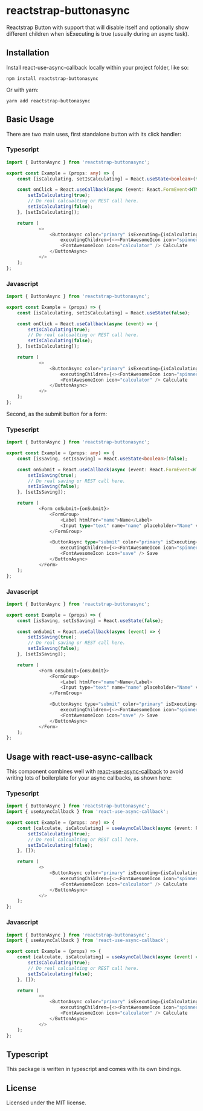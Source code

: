 # reactstrap-buttonasync
Reactstrap Button with support that will disable itself and optionally show different children when isExecuting is true (usually during an async task).

## Installation

Install react-use-async-callback locally within your project folder, like so:

```shell
npm install reactstrap-buttonasync
```

Or with yarn:

```shell
yarn add reactstrap-buttonasync
```

## Basic Usage

There are two main uses, first standalone button with its click handler:

### Typescript
```ts
import { ButtonAsync } from 'reactstrap-buttonasync';

export const Example = (props: any) => {
	const [isCalculating, setIsCalculating] = React.useState<boolean>(false);

	const onClick = React.useCallback(async (event: React.FormEvent<HTMLButtonElement>) => {
		setIsCalculating(true);
        // Do real calcualting or REST call here.
		setIsCalculating(false);
    }, [setIsCalculating]); 

	return (
			<>
				<ButtonAsync color="primary" isExecuting={isCalculating} onClick={onClick}
					executingChildren={<><FontAwesomeIcon icon="spinner" spin /> Calculating...</>}>
					<FontAwesomeIcon icon="calculator" /> Calculate
				</ButtonAsync>
            </>
    );
};
```

### Javascript
```js
import { ButtonAsync } from 'reactstrap-buttonasync';

export const Example = (props) => {
	const [isCalculating, setIsCalculating] = React.useState(false);

	const onClick = React.useCallback(async (event) => {
		setIsCalculating(true);
        // Do real calcualting or REST call here.
		setIsCalculating(false);
    }, [setIsCalculating]); 

	return (
			<>
				<ButtonAsync color="primary" isExecuting={isCalculating} onClick={onClick}
					executingChildren={<><FontAwesomeIcon icon="spinner" spin /> Calculating...</>}>
					<FontAwesomeIcon icon="calculator" /> Calculate
				</ButtonAsync>
            </>
    );
};
```

Second, as the submit button for a form:
### Typescript
```ts
import { ButtonAsync } from 'reactstrap-buttonasync';

export const Example = (props: any) => {
	const [isSaving, setIsSaving] = React.useState<boolean>(false);

	const onSubmit = React.useCallback(async (event: React.FormEvent<HTMLFormElement>) => {
		setIsSaving(true);
        // Do real saving or REST call here.
		setIsSaving(false);
    }, [setIsSaving]); 

	return (
            <Form onSubmit={onSubmit}>
				<FormGroup>
                    <Label htmlFor="name">Name</Label>
                    <Input type="text" name="name" placeholder="Name" value={props.name} />
                </FormGroup>

				<ButtonAsync type="submit" color="primary" isExecuting={isSaving}
					executingChildren={<><FontAwesomeIcon icon="spinner" spin /> Saving...</>}>
					<FontAwesomeIcon icon="save" /> Save
				</ButtonAsync>
            </Form>
    );
};
```

### Javascript
```js
import { ButtonAsync } from 'reactstrap-buttonasync';

export const Example = (props) => {
	const [isSaving, setIsSaving] = React.useState(false);

	const onSubmit = React.useCallback(async (event) => {
        setIsSaving(true);
        // Do real saving or REST call here.
		setIsSaving(false);
    }, [setIsSaving]); 

	return (
            <Form onSubmit={onSubmit}>
				<FormGroup>
                    <Label htmlFor="name">Name</Label>
                    <Input type="text" name="name" placeholder="Name" value={props.name} />
                </FormGroup>

				<ButtonAsync type="submit" color="primary" isExecuting={isSaving}
					executingChildren={<><FontAwesomeIcon icon="spinner" spin /> Saving...</>}>
					<FontAwesomeIcon icon="save" /> Save
				</ButtonAsync>
            </Form>
    );
};
```

## Usage with react-use-async-callback

This component combines well with [react-use-async-callback](https://github.com/scottbamford/react-use-async-callback#readme) to avoid writing lots of boilerplate for your
async callbacks, as shown here:

### Typescript
```ts
import { ButtonAsync } from 'reactstrap-buttonasync';
import { useAsyncCallback } from 'react-use-async-callback';

export const Example = (props: any) => {
	const [calculate, isCalculating] = useAsyncCallback(async (event: React.FormEvent<HTMLButtonElement>) => {
		setIsCalculating(true);
        // Do real calcualting or REST call here.
		setIsCalculating(false);
    }, []); 

	return (
			<>
				<ButtonAsync color="primary" isExecuting={isCalculating} onClick={calculate}
					executingChildren={<><FontAwesomeIcon icon="spinner" spin /> Calculating...</>}>
					<FontAwesomeIcon icon="calculator" /> Calculate
				</ButtonAsync>
            </>
    );
};
```

### Javascript
```js
import { ButtonAsync } from 'reactstrap-buttonasync';
import { useAsyncCallback } from 'react-use-async-callback';

export const Example = (props) => {
	const [calculate, isCalculating] = useAsyncCallback(async (event) => {
		setIsCalculating(true);
        // Do real calcualting or REST call here.
		setIsCalculating(false);
    }, []); 

	return (
			<>
				<ButtonAsync color="primary" isExecuting={isCalculating} onClick={calculate}
					executingChildren={<><FontAwesomeIcon icon="spinner" spin /> Calculating...</>}>
					<FontAwesomeIcon icon="calculator" /> Calculate
				</ButtonAsync>
            </>
    );
};
```

## Typescript
This package is written in typescript and comes with its own bindings.

## License

Licensed under the MIT license.

